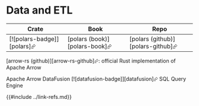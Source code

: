 # Data and ETL

| Crate | Book | Repo |
| ----- | ---- | ---- |
| [![polars-badge]][polars]⮳ | [polars (book)][polars-book]⮳ | [polars (github)][polars-github]⮳ |

[arrow-rs (github)][arrow-rs-github]⮳: official Rust implementation of Apache Arrow

Apache Arrow DataFusion [![datafusion-badge]][datafusion]⮳ SQL Query Engine

{{#include ../link-refs.md}}
